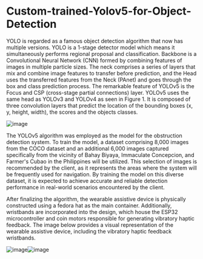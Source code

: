 # Custom-trained-Yolov5-for-Object-Detection

  YOLO is regarded as a famous object detection algorithm that now has multiple versions. YOLO is a 1-stage detector model which means it simultaneously performs regional proposal and classification. 
Backbone is a Convolutional Neural Network (CNN) formed by combining features of images in multiple particle sizes. The neck comprises a series of layers that mix and combine image features to transfer before prediction, and the Head uses the transferred features from the Neck (PAnet) and goes through the box and class prediction process. The remarkable feature of YOLOv5 is the Focus and CSP (cross-stage partial connections) layer.
YOLOv5 uses the same head as YOLOv3 and YOLOv4 as seen in Figure 1. It is composed of three convolution layers that predict the location of the bounding boxes (x, y, height, width), the scores and the objects classes.

![image](https://github.com/JBascos/Custom-trained-Yolov5-for-Object-Detection/assets/150259866/c9370b3f-b1aa-45ca-8fcf-50ad0d2cee07)

  The YOLOv5 algorithm was employed as the model for the obstruction detection system. To train the model, a dataset comprising 8,000 images from the COCO dataset and an additional 6,000 images captured specifically from the vicinity of Bahay Biyaya, Immaculate Concepcion, and Farmer's Cubao in the Philippines will be utilized. This selection of images is recommended by the client, as it represents the areas where the system will be frequently used for navigation. By training the model on this diverse dataset, it is expected to achieve accurate and reliable detection performance in real-world scenarios encountered by the client. 

  After finalizing the algorithm, the wearable assistive device is physically constructed using a fedora hat as the main container. Additionally, wristbands are incorporated into the design, which house the ESP32 microcontroller and coin motors responsible for generating vibratory haptic feedback. The image below provides a visual representation of the wearable assistive device, including the vibratory haptic feedback wristbands.

![image](https://github.com/JBascos/Custom-trained-Yolov5-for-Object-Detection/assets/150259866/af42a28a-85ff-47c2-a56f-f1d456a946cd)![image](https://github.com/JBascos/Custom-trained-Yolov5-for-Object-Detection/assets/150259866/0edd5e6a-7533-4e20-9a09-acea6dabbd9c)



